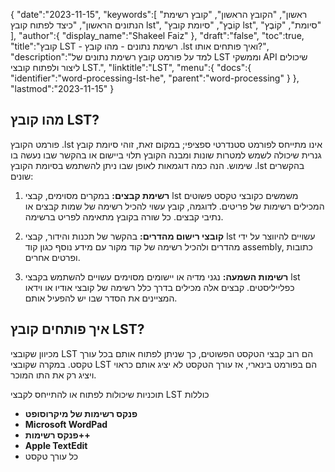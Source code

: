 {
   "date":"2023-11-15",
   "keywords":[
"ראשון",
"הקובץ הראשון",
"קובץ רשימת הנתונים הראשון",
"כיצד לפתוח קובץ lst",
"קוֹבֶץ",
"סיומת קובץ lst",
"סיומת",
"קוֹבֶץ"
],
   "author":{
      "display_name":"Shakeel Faiz"
},
   "draft":"false",
   "toc":true,
   "title":"קובץ LST - רשימת נתונים - מהו קובץ .lst ואיך פותחים אותו?",
   "description":"למד על פורמט קובץ רשימת נתונים של LST וממשקי API שיכולים ליצור ולפתוח קובצי LST.",
   "linktitle":"LST",
   "menu":{
      "docs":{
         "identifier":"word-processing-lst-he",
         "parent":"word-processing"
}
},
   "lastmod":"2023-11-15"
}

## מהו קובץ LST?

פורמט הקובץ .lst אינו מתייחס לפורמט סטנדרטי ספציפי; במקום זאת, זוהי סיומת קובץ גנרית שיכולה לשמש למטרות שונות ומבנה הקובץ תלוי ביישום או בהקשר שבו נעשה בו שימוש. הנה כמה דוגמאות לאופן שבו ניתן להשתמש בסיומת הקובץ .lst בהקשרים שונים:

1.  **רשימת קבצים:** במקרים מסוימים, קבצי lst משמשים כקובצי טקסט פשוטים המכילים רשימות של פריטים. לדוגמה, קובץ עשוי להכיל רשימה של שמות קבצים או נתיבי קבצים. כל שורה בקובץ מתאימה לפריט ברשימה.
    
2.  **קובצי רישום מהדרים:** בהקשר של תכנות והידור, קבצי lst עשויים להיווצר על ידי מהדרים ולהכיל רשימה של קוד מקור עם מידע נוסף כגון קוד assembly, כתובות ופרטים אחרים.
    
3.  **רשימות השמעה:** נגני מדיה או יישומים מסוימים עשויים להשתמש בקבצי lst כפלייליסטים. קבצים אלה מכילים בדרך כלל רשימה של קובצי אודיו או וידאו המציינים את הסדר שבו יש להפעיל אותם.

## איך פותחים קובץ LST?

מכיוון שקובצי LST הם רוב קבצי הטקסט הפשוטים, כך שניתן לפתוח אותם בכל עורך טקסט. במקרה שקובצי LST הם בפורמט בינארי, אז עורך הטקסט לא יציג אותם כראוי ויציג רק את התו המוכר.

תוכניות שיכולות לפתוח או להתייחס לקבצי LST כוללות

- **פנקס רשימות של מיקרוסופט**
- **Microsoft WordPad**
- **פנקס רשימות++**
- **Apple TextEdit**
- כל עורך טקסט

